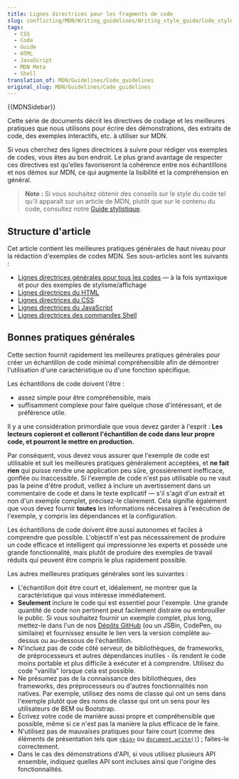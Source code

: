 ```yaml
---
title: Lignes directrices pour les fragments de code
slug: conflicting/MDN/Writing_guidelines/Writing_style_guide/Code_style_guide
tags:
  - CSS
  - Code
  - Guide
  - HTML
  - JavaScript
  - MDN Meta
  - Shell
translation_of: MDN/Guidelines/Code_guidelines
original_slug: MDN/Guidelines/Code_guidelines
---
```

{{MDNSidebar}}

Cette série de documents décrit les directives de codage et les meilleures pratiques que nous utilisons pour écrire des démonstrations, des extraits de code, des exemples interactifs, etc. à utiliser sur MDN.

Si vous cherchez des lignes directrices à suivre pour rédiger vos exemples de codes, vous êtes au bon endroit. Le plus grand avantage de respecter ces directives est qu'elles favoriseront la cohérence entre nos échantillons et nos démos sur MDN, ce qui augmente la lisibilité et la compréhension en général.

> **Note :** Si vous souhaitez obtenir des conseils sur le style du code tel qu'il apparaît sur un article de MDN, plutôt que sur le contenu du code, consultez notre [Guide stylistique](/fr/docs/MDN/Guidelines/Writing_style_guide#code_sample_style_and_formatting).

## Structure d'article

Cet article contient les meilleures pratiques générales de haut niveau pour la rédaction d'exemples de codes MDN. Ses sous-articles sont les suivants :

- [Lignes directrices générales pour tous les codes](/fr/docs/MDN/Guidelines/Code_guidelines/General) — à la fois syntaxique et pour des exemples de stylisme/affichage
- [Lignes directrices du HTML](/fr/docs/MDN/Guidelines/Code_guidelines/HTML)
- [Lignes directrices du CSS](/fr/docs/MDN/Guidelines/Code_guidelines/CSS)
- [Lignes directrices du JavaScript](/fr/docs/MDN/Guidelines/Code_guidelines/JavaScript)
- [Lignes directrices des commandes Shell](/fr/docs/MDN/Guidelines/Code_guidelines/Shell)

## Bonnes pratiques générales

Cette section fournit rapidement les meilleures pratiques générales pour créer un échantillon de code minimal compréhensible afin de démontrer l'utilisation d'une caractéristique ou d'une fonction spécifique.

Les échantillons de code doivent l'être :

- assez simple pour être compréhensible, mais
- suffisamment complexe pour faire quelque chose d'intéressant, et de préférence utile.

Il y a une considération primordiale que vous devez garder à l'esprit : **Les lecteurs copieront et colleront l'échantillon de code dans leur propre code, et pourront le mettre en production.**

Par conséquent, vous devez vous assurer que l'exemple de code est utilisable et suit les meilleures pratiques généralement acceptées, et **ne fait rien** qui puisse rendre une application peu sûre, grossièrement inefficace, gonflée ou inaccessible. Si l'exemple de code n'est pas utilisable ou ne vaut pas la peine d'être produit, veillez à inclure un avertissement dans un commentaire de code et dans le texte explicatif — s'il s'agit d'un extrait et non d'un exemple complet, précisez-le clairement. Cela signifie également que vous devez fournir **toutes** les informations nécessaires à l'exécution de l'exemple, y compris les dépendances et la configuration.

Les échantillons de code doivent être aussi autonomes et faciles à comprendre que possible. L'objectif n'est pas nécessairement de produire un code efficace et intelligent qui impressionne les experts et possède une grande fonctionnalité, mais plutôt de produire des exemples de travail réduits qui peuvent être compris le plus rapidement possible.

Les autres meilleures pratiques générales sont les suivantes :

- L'échantillon doit être court et, idéalement, ne montrer que la caractéristique qui vous intéresse immédiatement.
- **Seulement** inclure le code qui est essentiel pour l'exemple. Une grande quantité de code non pertinent peut facilement distraire ou embrouiller le public. Si vous souhaitez fournir un exemple complet, plus long, mettez-le dans l'un de nos [Dépôts GitHub](https://github.com/mdn/) (ou un JSBin, CodePen, ou similaire) et fournissez ensuite le lien vers la version complète au-dessus ou au-dessous de l'échantillon.
- N'incluez pas de code côté serveur, de bibliothèques, de frameworks, de préprocesseurs et autres dépendances inutiles - ils rendent le code moins portable et plus difficile à exécuter et à comprendre. Utilisez du code "vanilla" lorsque cela est possible.
- Ne présumez pas de la connaissance des bibliothèques, des frameworks, des préprocesseurs ou d'autres fonctionnalités non natives. Par exemple, utilisez des noms de classe qui ont un sens dans l'exemple plutôt que des noms de classe qui ont un sens pour les utilisateurs de BEM ou Bootstrap.
- Écrivez votre code de manière aussi propre et compréhensible que possible, même si ce n'est pas la manière la plus efficace de le faire.
- N'utilisez pas de mauvaises pratiques pour faire court (comme des éléments de présentation tels que [`<big>`](/fr/docs/Web/HTML/Element/big) ou [`document.write()`](/fr/docs/Web/API/Document/write)) ; faites-le correctement.
- Dans le cas des démonstrations d'API, si vous utilisez plusieurs API ensemble, indiquez quelles API sont incluses ainsi que l'origine des fonctionnalités.
